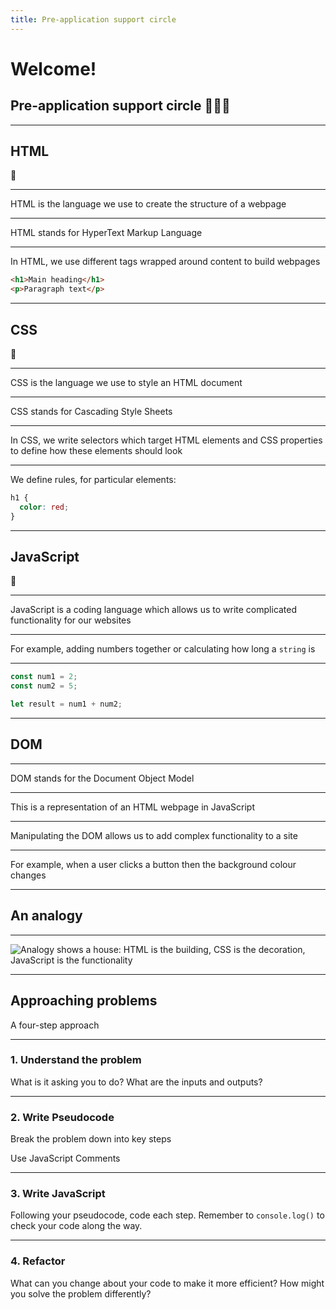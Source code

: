 ```yaml
---
title: Pre-application support circle
---
```


# Welcome!

## Pre-application support circle 👩🏽‍💻

---

## HTML

🧱

---

HTML is the language we use to create the structure of a webpage

---

HTML stands for HyperText Markup Language

---

In HTML, we use different tags wrapped around content to build webpages

```html
<h1>Main heading</h1>
<p>Paragraph text</p>
```

---

## CSS

🎨

---

CSS is the language we use to style an HTML document

---

CSS stands for Cascading Style Sheets

---

In CSS, we write selectors which target HTML elements and CSS properties to define how these elements should look

---

We define rules, for particular elements:

```css
h1 {
  color: red;
}
```

---

## JavaScript

🤖

---

JavaScript is a coding language which allows us to write complicated functionality for our websites

---

For example, adding numbers together or calculating how long a `string` is

---

```js
const num1 = 2;
const num2 = 5;

let result = num1 + num2;
```

---

## DOM

---

DOM stands for the Document Object Model

---

This is a representation of an HTML webpage in JavaScript

---

Manipulating the DOM allows us to add complex functionality to a site

---

For example, when a user clicks a button then the background colour changes

---

## An analogy

---

![Analogy shows a house: HTML is the building, CSS is the decoration, JavaScript is the functionality](../term-1/pre-app-support/house-analogy.jpg)

---

<!-- {.primary} -->

## Approaching problems

A four-step approach

---

### 1. Understand the problem

What is it asking you to do? What are the inputs and outputs?

---

### 2. Write Pseudocode

Break the problem down into key steps

Use JavaScript Comments

---

### 3. Write JavaScript

Following your pseudocode, code each step. Remember to `console.log()` to check your code along the way.

---

### 4. Refactor

What can you change about your code to make it more efficient? How might you solve the problem differently?
